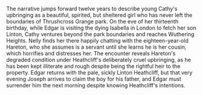 The narrative jumps forward twelve years to describe young Cathy's upbringing as a beautiful, spirited, but sheltered girl who has never left the boundaries of Thrushcross Grange park. On the eve of her thirteenth birthday, while Edgar is visiting the dying Isabella in London to fetch her son Linton, Cathy ventures beyond the park boundaries and reaches Wuthering Heights. Nelly finds her there happily chatting with the eighteen-year-old Hareton, who she assumes is a servant until she learns he is her cousin, which horrifies and distresses her. The encounter reveals Hareton's degraded condition under Heathcliff's deliberately cruel upbringing, as he has been kept illiterate and rough despite being the rightful heir to the property. Edgar returns with the pale, sickly Linton Heathcliff, but that very evening Joseph arrives to claim the boy for his father, and Edgar must surrender him the next morning despite knowing Heathcliff's intentions.
